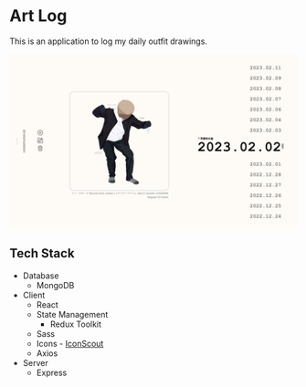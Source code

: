# Art Log

This is an application to log my daily outfit drawings.

![Sample](./sample.jpg)

## Tech Stack
- Database
  + MongoDB
- Client
  + React
  + State Management
    * Redux Toolkit
  + Sass
  + Icons - [IconScout](https://iconscout.com/unicons/explore/line)
  + Axios
- Server
  + Express